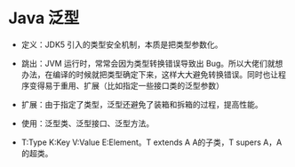 
# Java 泛型

- 定义：JDK5 引入的类型安全机制，本质是把类型参数化。
- 跳出：JVM 运行时，常常会因为类型转换错误导致出 Bug。所以大佬们就想办法，在编译的时候就把类型确定下来，这样大大避免转换错误。同时也让程序变得易于重用、扩展（比如指定一些接口类的泛型参数）
- 扩展：由于指定了类型，泛型还避免了装箱和拆箱的过程，提高性能。

- 使用：泛型类、泛型接口、泛型方法。
- T:Type K:Key V:Value E:Element。T extends A A的子类，T supers A，A 的超类。